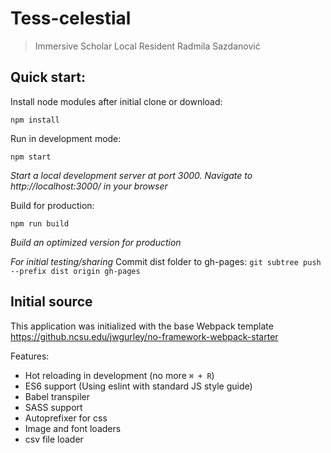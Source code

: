# Tess-celestial
> Immersive Scholar Local Resident Radmila Sazdanović

Quick start:
---
Install node modules after initial clone or download:
  ```
  npm install
  ```

Run in development mode:
  ```
  npm start
  ```
  _Start a local development server at port 3000. Navigate to http://localhost:3000/ in your browser_

Build for production:
  ```
  npm run build
  ```
  _Build an optimized version for production_


*For initial testing/sharing*
Commit dist folder to gh-pages:
`git subtree push --prefix dist origin gh-pages`

Initial source
---

This application was initialized with the base Webpack template https://github.ncsu.edu/jwgurley/no-framework-webpack-starter

Features:
* Hot reloading in development (no more `⌘ + R`)
* ES6 support (Using eslint with standard JS style guide)
* Babel transpiler
* SASS support
* Autoprefixer for css
* Image and font loaders
* csv file loader
